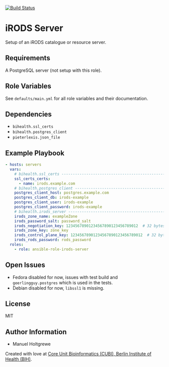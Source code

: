 [![Build Status](https://travis-ci.org/bihealth/ansible-role-irods-server.svg?branch=master)](https://travis-ci.org/bihealth/ansible-role-irods-server)

# iRODS Server

Setup of an iRODS catalogue or resource server.

## Requirements

A PostgreSQL server (not setup with this role).

## Role Variables

See `defaults/main.yml` for all role variables and their documentation.

## Dependencies

- `bihealth.ssl_certs`
- `bihealth.postgres_client`
- `pieterlexis.json_file`

## Example Playbook

```yaml
- hosts: servers
  vars:
    # bihealth.ssl_certs ------------------------------------------------------
    ssl_certs_certs:
      - name: irods.example.com
    # bihealth.postgres_client ------------------------------------------------
    postgres_client_host: postgres.example.com
    postgres_client_db: irods-example
    postgres_client_user: irods-example
    postgres_client_password: irods-example
    # bihealth.irods_server ---------------------------------------------------
    irods_zone_name: exampleZone
    irods_password_salt: password_salt
    irods_negotiation_key: 12345678901234567890123456789012  # 32 bytes
    irods_zone_key: zone_key
    irods_control_plane_key: 12345678901234567890123456789012  # 32 bytes
    irods_rods_password: rods_password
  roles:
    - role: ansible-role-irods-server
```

## Open Issues

- Fedora disabled for now, issues with test build and `geerlingguy.postgres` which is used in the tests.
- Debian disabled for now, `libssl1` is missing.

## License

MIT

## Author Information

- Manuel Holtgrewe

Created with love at [Core Unit Bioinformatics (CUBI), Berlin Institute of Health (BIH)](https://www.cubi.bihealth.org).
